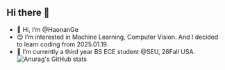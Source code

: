 ## Hi there 👋
- :santa: Hi, I’m @HaonanGe
- :blush: I’m interested in Machine Learning, Computer Vision.  And I decided to learn coding from 2025.01.19.
- 🌱 I’m currently a third year BS ECE student @SEU, 26Fall USA.
![Anurag's GitHub stats](https://github-readme-stats.vercel.app/api?username=Johnny040216)
<!--
**Johnny040216/Johnny040216** is a ✨ _special_ ✨ repository because its `README.md` (this file) appears on your GitHub profile.

Here are some ideas to get you started:

- 🔭 I’m currently working on ...
- 🌱 I’m currently learning ...
- 👯 I’m looking to collaborate on ...
- 🤔 I’m looking for help with ...
- 💬 Ask me about ...
- 📫 How to reach me: ...
- 😄 Pronouns: ...
- ⚡ Fun fact: ...
-->
